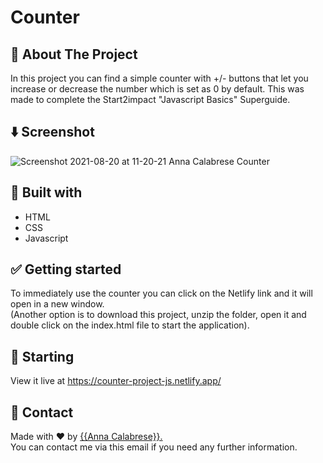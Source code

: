 # Counter

## :dart: About The Project ##
In this project you can find a simple counter with +/- buttons that let you increase or decrease the number which is set as 0 by default.
This was made to complete the Start2impact "Javascript Basics" Superguide.

## ⬇️ Screenshot
![Screenshot 2021-08-20 at 11-20-21 Anna Calabrese Counter](https://user-images.githubusercontent.com/81150424/130211506-53e1c850-8c10-48a6-8cb4-8e4e10d07e93.png)


## :rocket: Built with ##
- HTML
- CSS
- Javascript


## :white_check_mark: Getting started ##
To immediately use the counter you can click on the Netlify link and it will open in a new window. <br>
(Another option is to download this project, unzip the folder, open it and double click on the index.html file to start the application).


## :checkered_flag: Starting ##
View it live at <a href src="https://counter-project-js.netlify.app/">https://counter-project-js.netlify.app/</a>


## :memo: Contact ##

Made with :heart: by <a href="mailto:annacalabrese98@gmail.com" target="_blank">{{Anna Calabrese}}.</a> <br>
You can contact me via this email if you need any further information.
